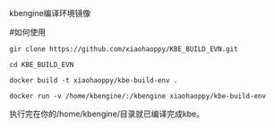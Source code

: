 kbengine编译环境镜像


#如何使用

```
gir clone https://github.com/xiaohaoppy/KBE_BUILD_EVN.git

cd KBE_BUILD_EVN

docker build -t xiaohaoppy/kbe-build-env .

docker run -v /home/kbengine/:/kbengine xiaohaoppy/kbe-build-env
```

执行完在你的/home/kbengine/目录就已编译完成kbe。
